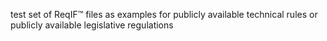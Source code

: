 test set of ReqIF™ files as examples for publicly available technical rules or publicly available legislative regulations
